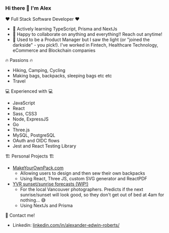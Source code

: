 ### Hi there 👋 I'm Alex
❤️‍ Full Stack Software Developer ❤️‍

- 🌱 Actively learning TypeScript, Prisma and NextJs
- 👯 Happy to collaborate on anything and everything!! Reach out anytime!
- 📜 Used to be a Product Manager but I saw the light (or "joined the darkside" - you pick!). I've worked in Fintech, Healthcare Technology, eCommerce and Blockchain companies

🔥 Passions 🔥
- Hiking, Camping, Cycling
- Making bags, backpacks, sleeping bags etc etc
- Travel


💻 Experienced with 💻
- JavaScript
- React
- Sass, CSS3
- Node, ExpressJS
- Go
- Three.js
- MySQL, PostgreSQL
- OAuth and OIDC flows
- Jest and React Testing Library


🏗️ Personal Projects 🏗️
- [MakeYourOwnPack.com](https://makeyourownpack.com/)
  - Allowing users to design and then sew their own backpacks
  - Using React, Three JS, custom SVG generator and ReactPDF
- [YVR sunset/sunrise forecasts (WIP!)](https://github.com/alexedwinroberts/sunset-forecast)
  - For the local Vancouver photographers. Predicts if the next sunrise/sunset will look good, so they don't get out of bed at 4am for nothing... 😅
  - Using NextJs and Prisma 

📇 Contact me!
- Linkedin: [linkedin.com/in/alexander-edwin-roberts/](https://www.linkedin.com/in/alexander-edwin-roberts/)

<!--
**alexedwinroberts/alexedwinroberts** is a ✨ _special_ ✨ repository because its `README.md` (this file) appears on your GitHub profile.

Here are some ideas to get you started:

- 🔭 I’m currently working on ...
- 🌱 I’m currently learning ...
- 👯 I’m looking to collaborate on ...
- 🤔 I’m looking for help with ...
- 💬 Ask me about ...
- 📫 How to reach me: ...
- 😄 Pronouns: ...
- ⚡ Fun fact: ...
-->
